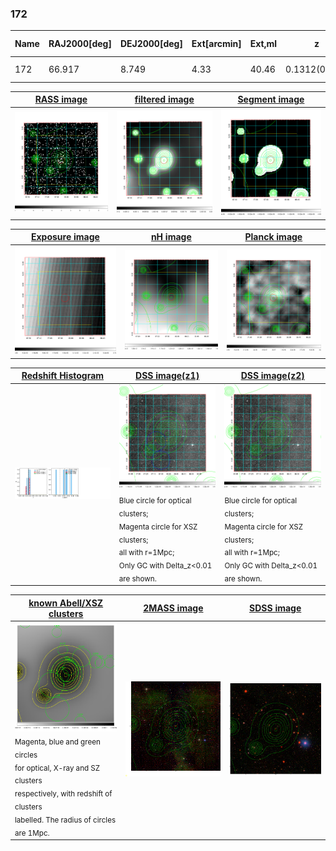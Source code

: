 <div STYLE="page-break-after: always;"></div>

### 172

|Name|RAJ2000[deg]|DEJ2000[deg] |Ext[arcmin]| Ext,ml | z | z_src| C|GC(XSZ,Delta_z<0.01)| GC(OPT,Delta_z<0.01)|GC| R_sig[arcmin] | R500[arcmin] | R500[Mpc]| CRsig[c/s] | CR500[c/s] |L500[1E44 erg/s]|F500[1E-12 erg/s/cm^2]| M500[1E14 Msun]|Tx[keV]|Cnt_sig|Beta|Rc[arcmin]|Comment|Alias|
|---|---|---|---|---|---|------|---|--------|---------|----------|---|---|---|---|---|---|---|---|---|---|---|---|---|---|
|172| 66.917| 8.749| 4.33| 40.46| 0.1312(0.005)| z1,| G| -| -| N, W| 10.262| 6.561| 0.919| 0.118(0.028)| 0.111(0.026)| 0.862(0.115)| 1.895(0.252)| 2.51(0.17)| 3.94(0.16)| 50.9| 0.849(-0.151+0.107)| 7.304(-1.495+1.175)| -| t219|

|[RASS image](../image/172/172_img.pdf)|[filtered image](../image/172/172_fil.pdf)|[Segment image](../image/172/172_seg.pdf)|
|-------------------|--------------------|-------------------|
| <img src="../image/172/172_img.png" width="300">  | <img src="../image/172/172_fil.png" width="300">   | <img src="../image/172/172_seg.png" width="300">  |

|[Exposure image](../image/172/172_mex.pdf)| [nH image](../image/172/172_nh.pdf)| [Planck image](../image/172/172_p.pdf)|
|-------------------|--------------------|-------------------|
|<img src="../image/172/172_mex.png" width="300">   | <img src="../image/172/172_nh.png" width="300">    | <img src="../image/172/172_p.png" width="300"> |

|[Redshift Histogram](../image/172/172_zg.pdf) | [DSS image(z1)](../image/172/172_dss_z1.pdf)      |  [DSS image(z2)](../image/172/172_dss_z2.pdf)    |
|-------------------|--------------------|-------------------|
|<img src="../image/172/172_zg.png" width="300"> |<img src="../image/172/172_dss_z1.png" width="300"> <sub><br>Blue circle for optical clusters; <br>Magenta circle for XSZ clusters; <br>all with r=1Mpc; <br>Only GC with Delta_z<0.01 are shown. </sub>| <img src="../image/172/172_dss_z2.png" width="300"><sub><br>Blue circle for optical clusters; <br>Magenta circle for XSZ clusters; <br>all with r=1Mpc; <br>Only GC with Delta_z<0.01 are shown. </sub> |

|[known Abell/XSZ clusters](../image/172/172_gc.pdf) | [2MASS image](../image/172/172_2mass.pdf)      |[SDSS image](../image/172/172_sdss.pdf)   |
|-------------------|-------------------|-------------------|
|<img src=../image/172/172_gc.png width="300"> <br><sub>Magenta, blue and green circles <br>for optical, X-ray and SZ clusters <br>respectively, with redshift of clusters <br>labelled. The radius of circles <br>are 1Mpc.</sub>|<img src="../image/172/172_2mass.png" width="300">  | <img src="../image/172/172_sdss.png" width="300">  |




